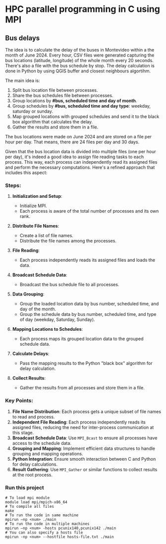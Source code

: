 # HPC parallel programming in C using MPI
## Bus delays
The idea is to calculate the delay of the buses in Montevideo within a the month of June 2024. Every hour, CSV files were generated capturing the bus locations (latitude, longitude) of the whole month every 20 seconds. There's also a file with the bus schedule by stop. The delay calculation is done in Python by using QGIS buffer and closest neighbours algortihm.

The main idea is:
 1) Split bus location file between processes.
 2) Share the bus schedules file between processes.
 3) Group locations by **#bus, scheduled time and day of month**.
 4) Group schedules by **#bus, scheduled time and day type**: weekday, saturday or sunday.
 5) Map grouped locations with grouped schedules and send it to the black box algorithm that calculates the delay.
 6) Gather the results and store them in a file.

The bus locations were made on June 2024 and are stored on a file per hour per day. That means, there are 24 files per day and 30 days.

Given that the bus location data is divided into multiple files (one per hour per day), it's indeed a good idea to assign file reading tasks to each process. This way, each process can independently read its assigned files and perform the necessary computations. Here's a refined approach that includes this aspect:

### Steps:
1. **Initialization and Setup**:
   - Initialize MPI.
   - Each process is aware of the total number of processes and its own rank.

2. **Distribute File Names**:
   - Create a list of file names.
   - Distribute the file names among the processes.

3. **File Reading**:
   - Each process independently reads its assigned files and loads the data.

4. **Broadcast Schedule Data**:
   - Broadcast the bus schedule file to all processes.

5. **Data Grouping**:
   - Group the loaded location data by bus number, scheduled time, and day of the month.
   - Group the schedule data by bus number, scheduled time, and type of day (weekday, Saturday, Sunday).

6. **Mapping Locations to Schedules**:
   - Each process maps its grouped location data to the grouped schedule data.

7. **Calculate Delays**:
   - Pass the mapping results to the Python "black box" algorithm for delay calculation.

8. **Collect Results**:
   - Gather the results from all processes and store them in a file.

### Key Points:

1. **File Name Distribution**: Each process gets a unique subset of file names to read and process.
2. **Independent File Reading**: Each process independently reads its assigned files, reducing the need for inter-process communication at this stage.
3. **Broadcast Schedule Data**: Use `MPI_Bcast` to ensure all processes have access to the schedule data.
4. **Grouping and Mapping**: Implement efficient data structures to handle grouping and mapping operations.
5. **Python Integration**: Ensure smooth interaction between C and Python for delay calculations.
6. **Result Gathering**: Use `MPI_Gather` or similar functions to collect results at the root process.

### Run this project

```shell
# To load mpi module
module load mpi/mpich-x86_64
# To compile all files
make
# To run the code in same machine
mpirun –np <num> ./main
# To run the code in multiple machines
mpirun –np <num> -hosts pcunix140,pcunix142 ./main
# You can also specify a hosts file
mpirun -np <num> --hostfile hosts-file.txt ./main
```
